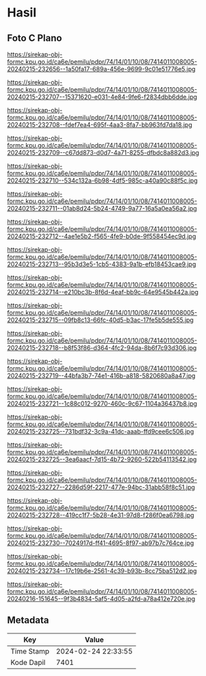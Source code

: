 # Hasil

## Foto C Plano

https://sirekap-obj-formc.kpu.go.id/ca6e/pemilu/pdpr/74/14/01/10/08/7414011008005-20240215-232656--1a50fa17-689a-456e-9699-9c01e51776e5.jpg

https://sirekap-obj-formc.kpu.go.id/ca6e/pemilu/pdpr/74/14/01/10/08/7414011008005-20240215-232707--15371620-e031-4e84-9fe6-f2834dbb6dde.jpg

https://sirekap-obj-formc.kpu.go.id/ca6e/pemilu/pdpr/74/14/01/10/08/7414011008005-20240215-232708--fdef7ea4-695f-4aa3-8fa7-bb963fd7da18.jpg

https://sirekap-obj-formc.kpu.go.id/ca6e/pemilu/pdpr/74/14/01/10/08/7414011008005-20240215-232709--c67dd873-d0d7-4a71-8255-dfbdc8a882d3.jpg

https://sirekap-obj-formc.kpu.go.id/ca6e/pemilu/pdpr/74/14/01/10/08/7414011008005-20240215-232710--534c132a-6b98-4df5-985c-a40a90c88f5c.jpg

https://sirekap-obj-formc.kpu.go.id/ca6e/pemilu/pdpr/74/14/01/10/08/7414011008005-20240215-232711--01ab8d24-5b24-4749-9a77-16a5a0ea56a2.jpg

https://sirekap-obj-formc.kpu.go.id/ca6e/pemilu/pdpr/74/14/01/10/08/7414011008005-20240215-232712--4ae1e5b2-f565-4fe9-b0de-9f558454ec9d.jpg

https://sirekap-obj-formc.kpu.go.id/ca6e/pemilu/pdpr/74/14/01/10/08/7414011008005-20240215-232713--95b3d3e5-1cb5-4383-9a1b-efb18453cae9.jpg

https://sirekap-obj-formc.kpu.go.id/ca6e/pemilu/pdpr/74/14/01/10/08/7414011008005-20240215-232714--e210bc3b-8f6d-4eaf-bb9c-64e9545b442a.jpg

https://sirekap-obj-formc.kpu.go.id/ca6e/pemilu/pdpr/74/14/01/10/08/7414011008005-20240215-232715--09fb8c13-66fc-40d5-b3ac-17fe5b5de555.jpg

https://sirekap-obj-formc.kpu.go.id/ca6e/pemilu/pdpr/74/14/01/10/08/7414011008005-20240215-232718--b8f53f86-d364-4fc2-94da-8b6f7c93d306.jpg

https://sirekap-obj-formc.kpu.go.id/ca6e/pemilu/pdpr/74/14/01/10/08/7414011008005-20240215-232719--44bfa3b7-74e1-416b-a818-5820680a8a47.jpg

https://sirekap-obj-formc.kpu.go.id/ca6e/pemilu/pdpr/74/14/01/10/08/7414011008005-20240215-232721--1c88c012-9270-460c-9c67-1104a36437b8.jpg

https://sirekap-obj-formc.kpu.go.id/ca6e/pemilu/pdpr/74/14/01/10/08/7414011008005-20240215-232725--731bdf32-3c9a-41dc-aaab-ffd9cee6c506.jpg

https://sirekap-obj-formc.kpu.go.id/ca6e/pemilu/pdpr/74/14/01/10/08/7414011008005-20240215-232725--3ea6aacf-7d15-4b72-9260-522b54113542.jpg

https://sirekap-obj-formc.kpu.go.id/ca6e/pemilu/pdpr/74/14/01/10/08/7414011008005-20240215-232727--2286d59f-2217-477e-94bc-31abb58f8c51.jpg

https://sirekap-obj-formc.kpu.go.id/ca6e/pemilu/pdpr/74/14/01/10/08/7414011008005-20240215-232728--419cc1f7-5b28-4e31-97d8-f286f0ea6798.jpg

https://sirekap-obj-formc.kpu.go.id/ca6e/pemilu/pdpr/74/14/01/10/08/7414011008005-20240215-232730--7024917d-ff41-4695-8f97-ab97b7c764ce.jpg

https://sirekap-obj-formc.kpu.go.id/ca6e/pemilu/pdpr/74/14/01/10/08/7414011008005-20240215-232734--17c19b6e-2561-4c39-b93b-8cc75ba512d2.jpg

https://sirekap-obj-formc.kpu.go.id/ca6e/pemilu/pdpr/74/14/01/10/08/7414011008005-20240216-151645--9f3b4834-5af5-4d05-a2fd-a78a412e720e.jpg


## Metadata

| Key        | Value               |
| ---------- | ------------------- |
| Time Stamp | 2024-02-24 22:33:55 |
| Kode Dapil | 7401                |



